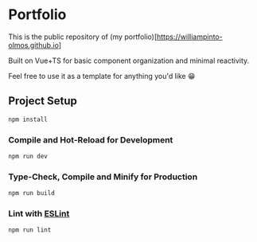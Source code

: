 # Portfolio

This is the public repository of (my portfolio)[https://williampinto-olmos.github.io]

Built on Vue+TS for basic component organization and minimal reactivity.

Feel free to use it as a template for anything you'd like 😁

## Project Setup

```sh
npm install
```

### Compile and Hot-Reload for Development

```sh
npm run dev
```

### Type-Check, Compile and Minify for Production

```sh
npm run build
```

### Lint with [ESLint](https://eslint.org/)

```sh
npm run lint
```
